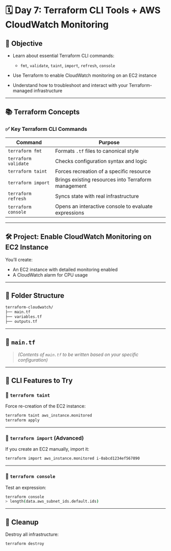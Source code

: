 # 🗓️ Day 7: Terraform CLI Tools + AWS CloudWatch Monitoring

## 🎯 Objective

* Learn about essential Terraform CLI commands:

  * `fmt`, `validate`, `taint`, `import`, `refresh`, `console`
* Use Terraform to enable CloudWatch monitoring on an EC2 instance
* Understand how to troubleshoot and interact with your Terraform-managed infrastructure

---

## 📚 Terraform Concepts

### ✅ Key Terraform CLI Commands

| Command              | Purpose                                              |
| -------------------- | ---------------------------------------------------- |
| `terraform fmt`      | Formats `.tf` files to canonical style               |
| `terraform validate` | Checks configuration syntax and logic                |
| `terraform taint`    | Forces recreation of a specific resource             |
| `terraform import`   | Brings existing resources into Terraform management  |
| `terraform refresh`  | Syncs state with real infrastructure                 |
| `terraform console`  | Opens an interactive console to evaluate expressions |

---

## 🛠️ Project: Enable CloudWatch Monitoring on EC2 Instance

You’ll create:

* An EC2 instance with detailed monitoring enabled
* A CloudWatch alarm for CPU usage

---

## 📁 Folder Structure

```bash
terraform-cloudwatch/
├── main.tf
├── variables.tf
├── outputs.tf
```

---

## 🧾 `main.tf`

> *(Contents of `main.tf` to be written based on your specific configuration)*

---

## 🧪 CLI Features to Try

### 🔁 `terraform taint`

Force re-creation of the EC2 instance:

```bash
terraform taint aws_instance.monitored
terraform apply
```

---

### 🔁 `terraform import` (Advanced)

If you create an EC2 manually, import it:

```bash
terraform import aws_instance.monitored i-0abcd1234ef567890
```

---

### 🧮 `terraform console`

Test an expression:

```bash
terraform console
> length(data.aws_subnet_ids.default.ids)
```

---

## 🧹 Cleanup

Destroy all infrastructure:

```bash
terraform destroy
```